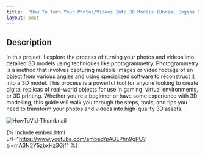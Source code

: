```yaml
---
title:  "How To Turn Your Photos/Videos Into 3D Models (Unreal Engine 5 / Jawset Postshot / RealityCapture / SuperSplat TUTORIAL)"
layout: post
---
```


## Description

In this project, I explore the process of turning your photos and videos into detailed 3D models using techniques like photogrammetry. Photogrammetry is a method that involves capturing multiple images or video footage of an object from various angles and using specialized software to reconstruct it into a 3D model. This process is a powerful tool for anyone looking to create digital replicas of real-world objects for use in gaming, virtual environments, or 3D printing. Whether you're a beginner or have some experience with 3D modelling, this guide will walk you through the steps, tools, and tips you need to transform your photos and videos into high-quality 3D assets.

![HowToVid-Thumbnail](https://github.com/user-attachments/assets/4944b66f-84c7-4a66-ae5b-d8c7f3bec554)


{% include embed.html url="https://www.youtube.com/embed/pAGLPhn9gPU?si=mA3N2Y5zbxHz3Gjf" %}
